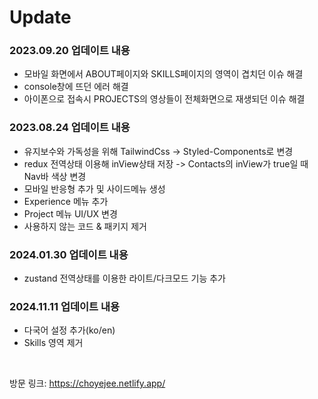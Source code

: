 


# Update

### 2023.09.20 업데이트 내용
- 모바일 화면에서 ABOUT페이지와 SKILLS페이지의 영역이 겹치던 이슈 해결
- console창에 뜨던 에러 해결
- 아이폰으로 접속시 PROJECTS의 영상들이 전체화면으로 재생되던 이슈 해결


### 2023.08.24 업데이트 내용
- 유지보수와 가독성을 위해 TailwindCss -> Styled-Components로 변경
- redux 전역상태 이용해 inView상태 저장 -> Contacts의 inView가 true일 때 Nav바 색상 변경
- 모바일 반응형 추가 및 사이드메뉴 생성
- Experience 메뉴 추가
- Project 메뉴 UI/UX 변경
- 사용하지 않는 코드 & 패키지 제거



### 2024.01.30 업데이트 내용
- zustand 전역상태를 이용한 라이트/다크모드 기능 추가


### 2024.11.11 업데이트 내용
- 다국어 설정 추가(ko/en)
- Skills 영역 제거

<br/>
  

방문 링크: https://choyejee.netlify.app/ 
